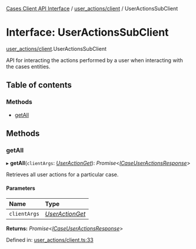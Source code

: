 [Cases Client API Interface](../cases_client_api.md) / [user_actions/client](../modules/user_actions_client.md) / UserActionsSubClient

# Interface: UserActionsSubClient

[user_actions/client](../modules/user_actions_client.md).UserActionsSubClient

API for interacting the actions performed by a user when interacting with the cases entities.

## Table of contents

### Methods

- [getAll](user_actions_client.useractionssubclient.md#getall)

## Methods

### getAll

▸ **getAll**(`clientArgs`: [*UserActionGet*](user_actions_client.useractionget.md)): *Promise*<[*ICaseUserActionsResponse*](typedoc_interfaces.icaseuseractionsresponse.md)\>

Retrieves all user actions for a particular case.

#### Parameters

| Name | Type |
| :------ | :------ |
| `clientArgs` | [*UserActionGet*](user_actions_client.useractionget.md) |

**Returns:** *Promise*<[*ICaseUserActionsResponse*](typedoc_interfaces.icaseuseractionsresponse.md)\>

Defined in: [user_actions/client.ts:33](https://github.com/jonathan-buttner/kibana/blob/2085a3b4480/x-pack/plugins/cases/server/client/user_actions/client.ts#L33)
